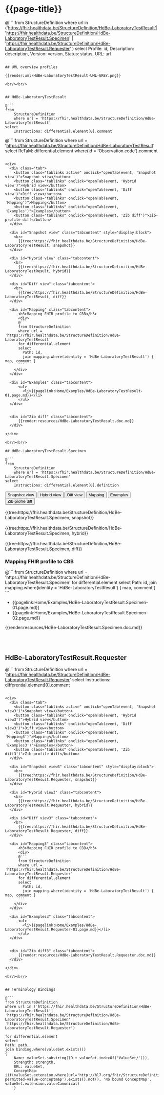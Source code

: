 # {{page-title}}

@```
from StructureDefinition
where url in ('https://fhir.healthdata.be/StructureDefinition/HdBe-LaboratoryTestResult'| 'https://fhir.healthdata.be/StructureDefinition/HdBe-LaboratoryTestResult.Specimen' | 'https://fhir.healthdata.be/StructureDefinition/HdBe-LaboratoryTestResult.Requester' )
select 
Profile: id,
Description: description,
Version: version,
Status: status,
URL: url
```

## UML overview profiles

{{render:uml/HdBe-LaboratoryTestResult-UML-GREY.png}}

<br/><br/> 


## HdBe-LaboratoryTestResult

@```
from
	StructureDefinition
	where url = 'https://fhir.healthdata.be/StructureDefinition/HdBe-LaboratoryTestResult'
select
	Instructions: differential.element[0].comment

```
@```
from
	StructureDefinition
	where url = 'https://fhir.healthdata.be/StructureDefinition/HdBe-LaboratoryTestResult'
select
	ReTaM: differential.element.where(id = 'Observation.code').comment
```

<div>
  <div class="tab">
    <button class="tablinks active" onclick="openTab(event, 'Snapshot view')">Snapshot view</button>
    <button class="tablinks" onclick="openTab(event, 'Hybrid view')">Hybrid view</button>
    <button class="tablinks" onclick="openTab(event, 'Diff view')">Diff view</button>
    <button class="tablinks" onclick="openTab(event, 'Mapping')">Mapping</button>
    <button class="tablinks" onclick="openTab(event, 'Examples')">Examples</button>
    <button class="tablinks" onclick="openTab(event, 'Zib diff')">Zib-profile diff</button>
  </div>

  <div id="Snapshot view" class="tabcontent" style="display:block">
    <br>
      {{tree:https://fhir.healthdata.be/StructureDefinition/HdBe-LaboratoryTestResult, snapshot}}
  </div>

  <div id="Hybrid view" class="tabcontent">
    <br>
      {{tree:https://fhir.healthdata.be/StructureDefinition/HdBe-LaboratoryTestResult, hybrid}}
  </div>

  <div id="Diff view" class="tabcontent">
    <br>
      {{tree:https://fhir.healthdata.be/StructureDefinition/HdBe-LaboratoryTestResult, diff}}
  </div>

  <div id="Mapping" class="tabcontent">      
      <h3>Mapping FHIR profile to CBB</h3>
      <div>
      @```
      from StructureDefinition
      where url = 'https://fhir.healthdata.be/StructureDefinition/HdBe-LaboratoryTestResult'
      for differential.element 
      select 
        Path: id,
        join mapping.where(identity = 'HdBe-LaboratoryTestResult') { map, comment }
      ```
    </div>
  </div>

  <div id="Examples" class="tabcontent">
      <ul>
        <li>{{pagelink:Home/Examples/HdBe-LaboratoryTestResult-01.page.md}}</li>
      </ul>
  </div>
 

  <div id="Zib diff" class="tabcontent">
      {{render:resources/HdBe-LaboratoryTestResult.doc.md}}
  </div>

</div>

<br/><br/> 

## HdBe-LaboratoryTestResult.Specimen

@```
from
	StructureDefinition
	where url = 'https://fhir.healthdata.be/StructureDefinition/HdBe-LaboratoryTestResult.Specimen'
select
	Instructions: differential.element[0].definition

```

<div>
  <div class="tab">
     <button class="tablinks active" onclick="openTab(event, 'Snapshot view2')">Snapshot view</button>
     <button class="tablinks" onclick="openTab(event, 'Hybrid view2')">Hybrid view</button>
     <button class="tablinks" onclick="openTab(event, 'Diff view2')">Diff view</button>
     <button class="tablinks" onclick="openTab(event, 'Mapping2')">Mapping</button>
     <button class="tablinks" onclick="openTab(event, 'Examples2')">Examples</button>
     <button class="tablinks" onclick="openTab(event, 'Zib diff2')">Zib-profile diff</button>
  </div>

  <div id="Snapshot view2" class="tabcontent" style="display:block">
    <br>
      {{tree:https://fhir.healthdata.be/StructureDefinition/HdBe-LaboratoryTestResult.Specimen, snapshot}}
  </div>

  <div id="Hybrid view2" class="tabcontent">
    <br>
      {{tree:https://fhir.healthdata.be/StructureDefinition/HdBe-LaboratoryTestResult.Specimen, hybrid}}
  </div>

  <div id="Diff view2" class="tabcontent">
    <br>
      {{tree:https://fhir.healthdata.be/StructureDefinition/HdBe-LaboratoryTestResult.Specimen, diff}}
  </div>

  <div id="Mapping2" class="tabcontent">      
      <h3>Mapping FHIR profile to CBB</h3>
      <div>
      @```
      from StructureDefinition
      where url = 'https://fhir.healthdata.be/StructureDefinition/HdBe-LaboratoryTestResult.Specimen'
      for differential.element 
      select 
        Path: id,
        join mapping.where(identity = 'HdBe-LaboratoryTestResult') { map, comment }
      ```
    </div>
  </div>

  <div id="Examples2" class="tabcontent">
      <ul>
        <li>{{pagelink:Home/Examples/HdBe-LaboratoryTestResult.Specimen-01.page.md}}</li>
        <li>{{pagelink:Home/Examples/HdBe-LaboratoryTestResult.Specimen-02.page.md}}</li>
      </ul>
  </div>

  <div id="Zib diff2" class="tabcontent">
      {{render:resources/HdBe-LaboratoryTestResult.Specimen.doc.md}}
  </div>

</div>

<br/><br/> 

## HdBe-LaboratoryTestResult.Requester

@```
from
	StructureDefinition
	where url = 'https://fhir.healthdata.be/StructureDefinition/HdBe-LaboratoryTestResult.Requester'
select
	Instructions: differential.element[0].comment

```

<div>
  <div class="tab">
    <button class="tablinks active" onclick="openTab(event, 'Snapshot view3')">Snapshot view</button>
    <button class="tablinks" onclick="openTab(event, 'Hybrid view3')">Hybrid view</button>
    <button class="tablinks" onclick="openTab(event, 'Diff view3')">Diff view</button>
    <button class="tablinks" onclick="openTab(event, 'Mapping3')">Mapping</button>
    <button class="tablinks" onclick="openTab(event, 'Examples3')">Examples</button>
    <button class="tablinks" onclick="openTab(event, 'Zib diff3')">Zib-profile diff</button>
  </div>

  <div id="Snapshot view3" class="tabcontent" style="display:block">
    <br>
      {{tree:https://fhir.healthdata.be/StructureDefinition/HdBe-LaboratoryTestResult.Requester, snapshot}}
  </div>

  <div id="Hybrid view3" class="tabcontent">
    <br>
      {{tree:https://fhir.healthdata.be/StructureDefinition/HdBe-LaboratoryTestResult.Requester, hybrid}}
  </div>

  <div id="Diff view3" class="tabcontent">
    <br>
      {{tree:https://fhir.healthdata.be/StructureDefinition/HdBe-LaboratoryTestResult.Requester, diff}}
  </div>

  <div id="Mapping3" class="tabcontent">      
      <h3>Mapping FHIR profile to CBB</h3>
      <div>
      @```
      from StructureDefinition
      where url = 'https://fhir.healthdata.be/StructureDefinition/HdBe-LaboratoryTestResult.Requester'
      for differential.element 
      select 
        Path: id,
        join mapping.where(identity = 'HdBe-LaboratoryTestResult') { map, comment }
      ```
    </div>
  </div>

  <div id="Examples3" class="tabcontent">
      <ul>
        <li>{{pagelink:Home/Examples/HdBe-LaboratoryTestResult.Requester-01.page.md}}</li>
      </ul>
  </div>
 

  <div id="Zib diff3" class="tabcontent">
      {{render:resources/HdBe-LaboratoryTestResult.Requester.doc.md}}
  </div>

</div>

<br/><br/> 


## Terminology Bindings

@```
from StructureDefinition
where url in ('https://fhir.healthdata.be/StructureDefinition/HdBe-LaboratoryTestResult'| 'https://fhir.healthdata.be/StructureDefinition/HdBe-LaboratoryTestResult.Specimen' | 'https://fhir.healthdata.be/StructureDefinition/HdBe-LaboratoryTestResult.Requester')

for differential.element
select
Path: path,
join binding.where(valueSet.exists())
{
	Name: valueSet.substring((9 + valueSet.indexOf('ValueSet/'))),
	Strength: strength,
	URL: valueSet,
	ConceptMap: iif(valueSet.extension.where(url='http://hl7.org/fhir/StructureDefinition/11179-permitted-value-conceptmap').exists().not(), 'No bound ConceptMap', valueSet.extension.valueCanonical)
	}
```  